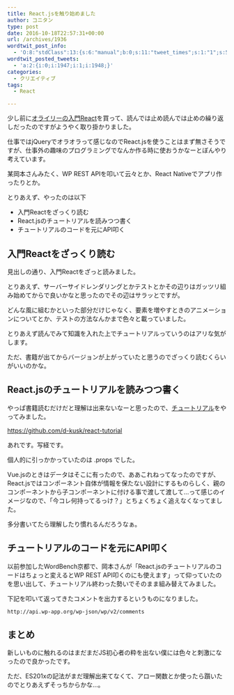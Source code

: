 ```yaml
---
title: React.jsを触り始めました
author: コニタン
type: post
date: 2016-10-18T22:57:31+00:00
url: /archives/1936
wordtwit_post_info:
  - 'O:8:"stdClass":13:{s:6:"manual";b:0;s:11:"tweet_times";s:1:"1";s:5:"delay";s:2:"15";s:7:"enabled";s:1:"1";s:10:"separation";i:60;s:7:"version";s:3:"3.7";s:14:"tweet_template";b:0;s:6:"status";i:2;s:6:"result";a:0:{}s:13:"tweet_counter";i:3;s:13:"tweet_log_ids";a:2:{i:0;i:1947;i:1;i:1948;}s:9:"hash_tags";a:0:{}s:8:"accounts";a:1:{i:0;s:6:"skd_nw";}}'
wordtwit_posted_tweets:
  - 'a:2:{i:0;i:1947;i:1;i:1948;}'
categories:
  - クリエイティブ
tags:
  - React

---
```

少し前に<a href="http://amzn.to/2dl2c4K" target="_blank">オライリーの入門React</a>を買って、読んでは止め読んでは止めの繰り返しだったのですがようやく取り掛かりました。

仕事ではjQueryでオラオラって感じなのでReact.jsを使うことはまず無さそうですが、仕事外の趣味のプログラミングでなんか作る時に使おうかなーとぼんやり考えています。

某岡本さんみたく、WP REST APIを叩いて云々とか、React Nativeでアプリ作ったりとか。

とりあえず、やったのは以下

  * 入門Reactをざっくり読む
  * React.jsのチュートリアルを読みつつ書く
  * チュートリアルのコードを元にAPI叩く

## 入門Reactをざっくり読む

見出しの通り、入門Reactをざっと読みました。

とりあえず、サーバーサイドレンダリングとかテストとかその辺りはガッツリ組み始めてからで良いかなと思ったのでその辺はサラッとですが。

どんな風に組むかといった部分だけじゃなく、要素を増やすときのアニメーションについてとか、テストの方法なんかまで色々と載っていました。

とりあえず読んでみて知識を入れた上でチュートリアルっていうのはアリな気がします。

ただ、書籍が出てからバージョンが上がっていたと思うのでざっくり読むくらいがいいのかな。



## React.jsのチュートリアルを読みつつ書く

やっぱ書籍読むだけだと理解は出来ないなーと思ったので、[チュートリアル][1]をやってみました。

<https://github.com/d-kusk/react-tutorial>

あれです。写経です。

個人的に引っかかっていたのは .props でした。

Vue.jsのときはデータはそこに有ったので、ああこれねってなったのですが、React.jsではコンポーネント自体が情報を保たない設計にするものらしく、親のコンポーネントから子コンポーネントに付ける事で渡して渡して&#8230;って感じのイメージなので、「今コレ何持ってるっけ？」とちょくちょく追えなくなってました。

多分書いてたら理解したり慣れるんだろうなぁ。

## チュートリアルのコードを元にAPI叩く

以前参加したWordBench京都で、岡本さんが「React.jsのチュートリアルのコードはちょっと変えるとWP REST API叩くのにも使えます」って仰っていたのを思い出して、チュートリアル終わった勢いでそのまま組み替えてみました。



下記を叩いて返ってきたコメントを出力するというものになりました。

    http://api.wp-app.org/wp-json/wp/v2/comments


## まとめ

新しいものに触れるのはまだまだJS初心者の粋を出ない僕には色々と刺激になったので良かったです。

ただ、ES201xの記法がまだ理解出来てなくて、アロー関数とか使ったら躓いたのでとりあえずそっちからかな…。

 [1]: https://facebook.github.io/react/docs/tutorial-ja-JP.html
